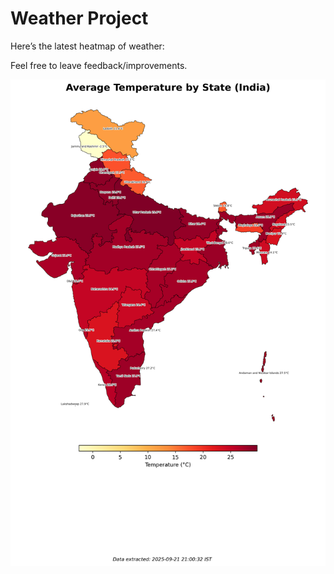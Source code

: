 # Weather Project

Here’s the latest heatmap of weather:

Feel free to leave feedback/improvements.

![India Heatmap](docs/assets/india_heatmap.png?v=D01A1B)
